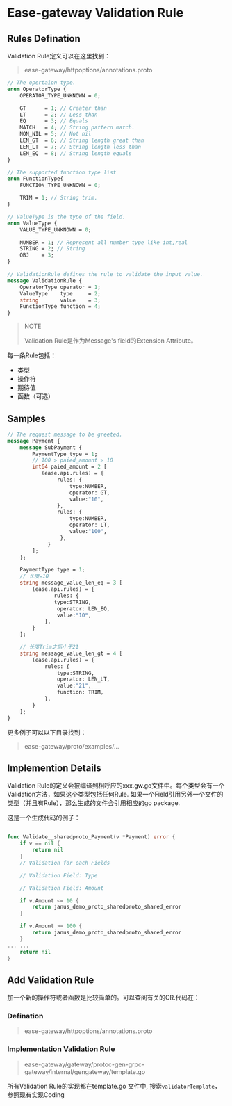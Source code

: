 # Ease-gateway Validation Rule

## Rules Defination

Validation Rule定义可以在这里找到：

> ease-gateway/httpoptions/annotations.proto

```protobuf
// The opertaion type.
enum OperatorType {
	OPERATOR_TYPE_UNKNOWN = 0;

	GT      = 1; // Greater than
	LT      = 2; // Less than
	EQ      = 3; // Equals
	MATCH   = 4; // String pattern match.
	NON_NIL = 5; // Not nil
	LEN_GT  = 6; // String length great than
	LEN_LT  = 7; // String length less than
	LEN_EQ  = 8; // String length equals
}

// The supported function type list
enum FunctionType{
	FUNCTION_TYPE_UNKNOWN = 0;

	TRIM = 1; // String trim.
}

// ValueType is the type of the field.
enum ValueType {
	VALUE_TYPE_UNKNOWN = 0;

	NUMBER = 1; // Represent all number type like int,real
	STRING = 2; // String
	OBJ    = 3;
}

// ValidationRule defines the rule to validate the input value.
message ValidationRule {
	OperatorType operator = 1;
	ValueType    type     = 2;
	string       value    = 3;
	FunctionType function = 4;
}
```

> NOTE
>
> Validation Rule是作为Message's field的Extension Attribute。

每一条Rule包括：

* 类型
* 操作符
* 期待值
* 函数（可选）

## Samples

```protobuf
// The request message to be greeted.
message Payment {
    message SubPayment {
        PaymentType type = 1;
        // 100 > paied_amount > 10
        int64 paied_amount = 2 [
           (ease.api.rules) = {
                rules: {
                    type:NUMBER,
                    operator: GT,
                    value:"10",
                },
                rules: {
                    type:NUMBER,
                    operator: LT,
                    value:"100",
                 },
             }
        ];
    };

    PaymentType type = 1;
    // 长度=10
    string message_value_len_eq = 3 [
        (ease.api.rules) = {
               rules: {
               type:STRING,
                operator: LEN_EQ,
                value:"10",
            },
        }
    ];

    // 长度Trim之后小于21
    string message_value_len_gt = 4 [
        (ease.api.rules) = {
            rules: {
                type:STRING,
                operator: LEN_LT,
                value:"21",
                function: TRIM,
            },
        }
    ];
}
```

更多例子可以以下目录找到：

> ease-gateway/proto/examples/...

## Implemention Details

Validation Rule的定义会被编译到相呼应的xxx.gw.go文件中。每个类型会有一个Validation方法，如果这个类型包括任何Rule. 如果一个Field引用另外一个文件的类型（并且有Rule），那么生成的文件会引用相应的go package.

这是一个生成代码的例子：

```go

func Validate__sharedproto_Payment(v *Payment) error {
	if v == nil {
		return nil
	}
	// Validation for each Fields

	// Validation Field: Type

	// Validation Field: Amount

	if v.Amount <= 10 {
		return janus_demo_proto_sharedproto_shared_error
	}

	if v.Amount >= 100 {
		return janus_demo_proto_sharedproto_shared_error
	}
... ...
	return nil
}

```

## Add Validation Rule

加一个新的操作符或者函数是比较简单的。可以查阅有关的CR.代码在：

### Defination

> ease-gateway/httpoptions/annotations.proto

### Implementation Validation Rule

> ease-gateway/gateway/protoc-gen-grpc-gateway/internal/gengateway/template.go

所有Validation Rule的实现都在template.go 文件中,  搜索`validatorTemplate`， 参照现有实现Coding